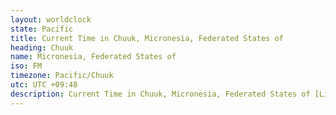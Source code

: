 ```yaml
---
layout: worldclock
state: Pacific
title: Current Time in Chuuk, Micronesia, Federated States of
heading: Chuuk
name: Micronesia, Federated States of
iso: FM
timezone: Pacific/Chuuk
utc: UTC +09:48
description: Current Time in Chuuk, Micronesia, Federated States of [Live], Pacific. Live update now time in Chuuk, timezone Pacific/Chuuk, UTC +09:48, Country ISO code & Current Local Time.
---
```


